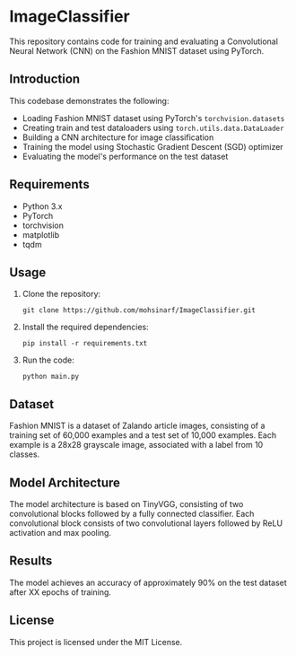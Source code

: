 # ImageClassifier

This repository contains code for training and evaluating a Convolutional Neural Network (CNN) on the Fashion MNIST dataset using PyTorch.

## Introduction
This codebase demonstrates the following:
- Loading Fashion MNIST dataset using PyTorch's `torchvision.datasets`
- Creating train and test dataloaders using `torch.utils.data.DataLoader`
- Building a CNN architecture for image classification
- Training the model using Stochastic Gradient Descent (SGD) optimizer
- Evaluating the model's performance on the test dataset

## Requirements
- Python 3.x
- PyTorch
- torchvision
- matplotlib
- tqdm

## Usage
1. Clone the repository:
    ```
    git clone https://github.com/mohsinarf/ImageClassifier.git
    ```
2. Install the required dependencies:
    ```
    pip install -r requirements.txt
    ```
3. Run the code:
    ```
    python main.py
    ```

## Dataset
Fashion MNIST is a dataset of Zalando article images, consisting of a training set of 60,000 examples and a test set of 10,000 examples. Each example is a 28x28 grayscale image, associated with a label from 10 classes.

## Model Architecture
The model architecture is based on TinyVGG, consisting of two convolutional blocks followed by a fully connected classifier. Each convolutional block consists of two convolutional layers followed by ReLU activation and max pooling.

## Results
The model achieves an accuracy of approximately 90% on the test dataset after XX epochs of training.

## License
This project is licensed under the MIT License.


